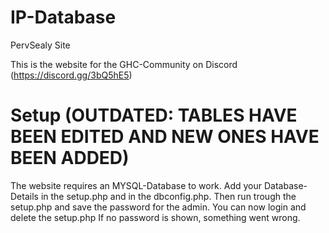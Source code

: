 

# IP-Database
PervSealy Site

This is the website for the GHC-Community on Discord (https://discord.gg/3bQ5hE5)

# Setup (OUTDATED: TABLES HAVE BEEN EDITED AND NEW ONES HAVE BEEN ADDED)
The website requires an MYSQL-Database to work.
Add your Database-Details in the setup.php and in the dbconfig.php.
Then run trough the setup.php and save the password for the admin.
You can now login and delete the setup.php
If no password is shown, something went wrong.
